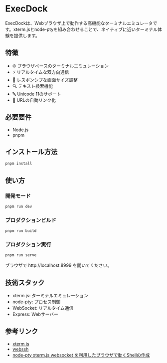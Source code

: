 # ExecDock

ExecDockは、Webブラウザ上で動作する高機能なターミナルエミュレータです。xterm.jsとnode-ptyを組み合わせることで、ネイティブに近いターミナル体験を提供します。

## 特徴

- 🌐 ブラウザベースのターミナルエミュレーション
- ⚡ リアルタイムな双方向通信
- 📱 レスポンシブな画面サイズ調整
- 🔍 テキスト検索機能
- 🔤 Unicode 11のサポート
- 🔗 URLの自動リンク化

## 必要要件

- Node.js
- pnpm

## インストール方法

```bash
pnpm install
```

## 使い方

### 開発モード

```bash
pnpm run dev
```

### プロダクションビルド

```bash
pnpm run build
```

### プロダクション実行

```bash
pnpm run serve
```

ブラウザで http://localhost:8999 を開いてください。

## 技術スタック

- xterm.js: ターミナルエミュレーション
- node-pty: プロセス制御
- WebSocket: リアルタイム通信
- Express: Webサーバー

## 参考リンク

- [xterm.js](https://github.com/xtermjs/xterm.js)
- [webssh](https://github.com/dews/webssh)
- [node-pty xterm.js websocket を利用したブラウザで動くShellの作成](https://tech-blog.s-yoshiki.com/entry/294)
